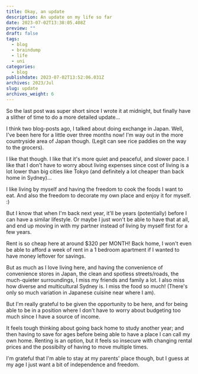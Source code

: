 ```yaml
---
title: Okay, an update
description: An update on my life so far
date: 2023-07-02T13:38:05.408Z
preview: ""
draft: false
tags:
  - blog
  - braindump
  - life
  - uni
categories:
  - blog
publishdate: 2023-07-02T13:52:06.031Z
archives: 2023/Jul
slug: update
archives_weight: 6
---
```


So the last post was super short since I wrote it at midnight, but finally have a slither of time to do a more detailed update...

I think two blog-posts ago, I talked about doing exchange in Japan.
Well, I've been here for a little over three months now! I'm way out in the more countryside area of Japan though. (Legit can see rice paddies on the way to the grocers).

I like that though. I like that it's more quiet and peaceful, and slower pace. I like that I don't have to worry about living expenses since cost of living is a lot lower than big cities like Tokyo (and definitely a lot cheaper than back home in Sydney)...

I like living by myself and having the freedom to cook the foods I want to eat. And also the freedom to decorate my own place and enjoy it for myself. :)

<!--more-->

But I know that when I'm back next year, it'll be years (potentially) before I can have a similar lifestyle. Or maybe I just won't be able to have that at all, and end up moving in with my partner instead of living by myself first for a few years.

Rent is so cheap here at around $320 per MONTH! Back home, I won't even be able to afford a week of rent in a 1 bedroom apartment if I wanted to have money leftover for savings.

But as much as I love living here, and having the convenience of convenience stores in Japan, the clean and spotless streets/roads, the much-quieter surroundings, I miss my friends and family a lot. I also miss how diverse and multicultural Sydney is. I miss the food so much! (There's only so much variation in Japanese cuisine near where I am).

But I'm really grateful to be given the opportunity to be here, and for being able to be in a position where I don't have to worry about budgeting too much since I have a source of income.

It feels tough thinking about going back home to study another year; and then having to save for ages before being able to have a place I can call my own home. Renting is an option, but it feels so insecure with changing rental prices and the possibilty of having to move multiple times.

I'm grateful that I'm able to stay at my parents' place though, but I guess at my age I just want a bit of independence and freedom.